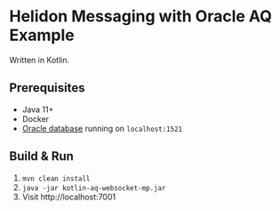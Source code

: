 # Helidon Messaging with Oracle AQ Example
Written in Kotlin.

## Prerequisites
* Java 11+ 
* Docker
* [Oracle database](../README.md) running on `localhost:1521`

## Build & Run
1. `mvn clean install`
2. `java -jar kotlin-aq-websocket-mp.jar`
3. Visit http://localhost:7001

